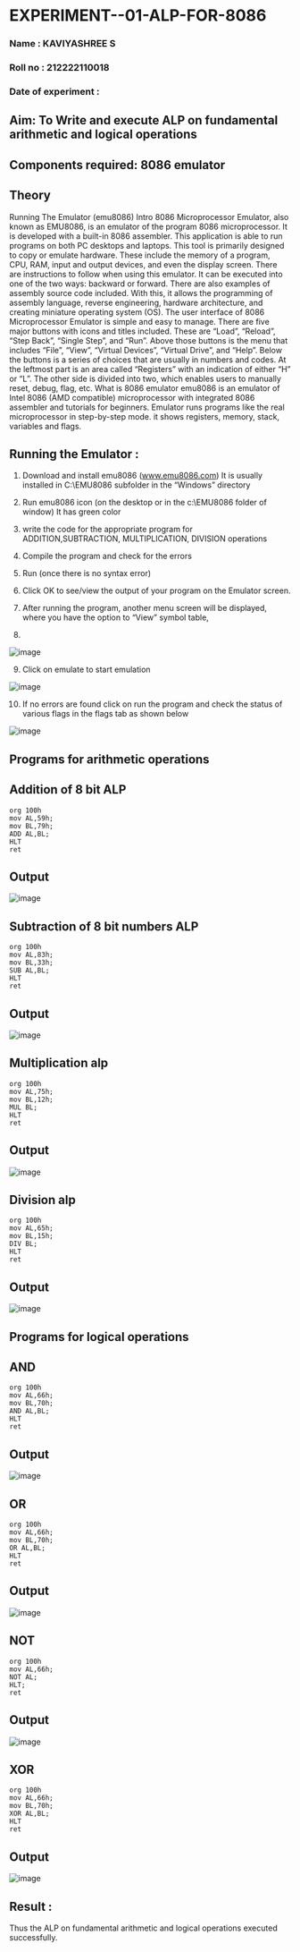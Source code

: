 # EXPERIMENT--01-ALP-FOR-8086
### Name : KAVIYASHREE S
### Roll no : 212222110018
### Date of experiment :

## Aim: To Write and execute ALP on fundamental arithmetic and logical operations
## Components required: 8086  emulator 
## Theory 
Running The Emulator (emu8086) Intro 8086 Microprocessor Emulator, also known as EMU8086, is an emulator of the program 8086 microprocessor. It is developed with a built-in 8086 assembler. This application is able to run programs on both PC desktops and laptops. This tool is primarily designed to copy or emulate hardware. These include the memory of a program, CPU, RAM, input and output devices, and even the display screen. There are instructions to follow when using this emulator. It can be executed into one of the two ways: backward or forward. There are also examples of assembly source code included. With this, it allows the programming of assembly language, reverse engineering, hardware architecture, and creating miniature operating system (OS). The user interface of 8086 Microprocessor Emulator is simple and easy to manage. There are five major buttons with icons and titles included. These are “Load”, “Reload”, “Step Back”, “Single Step”, and “Run”. Above those buttons is the menu that includes “File”, “View”, “Virtual Devices”, “Virtual Drive”, and “Help”. Below the buttons is a series of choices that are usually in numbers and codes. At the leftmost part is an area called “Registers” with an indication of either “H” or “L”. The other side is divided into two, which enables users to manually reset, debug, flag, etc. What is 8086 emulator emu8086 is an emulator of Intel 8086 (AMD compatible) microprocessor with integrated 8086 assembler and tutorials for beginners. Emulator runs programs like the real microprocessor in step-by-step mode. it shows registers, memory, stack, variables and flags.

 ## Running the Emulator :
1.	Download and install emu8086 (www.emu8086.com) It is usually installed in C:\EMU8086 subfolder in the “Windows” directory
2.	 Run  emu8086 icon (on the desktop or in the c:\EMU8086 folder of window) It has green color 
 

3.	write the code for the appropriate program for ADDITION,SUBTRACTION, MULTIPLICATION,  DIVISION operations 

4.	 Compile the program and check for the errors 
5.	Run (once there is no syntax error) 

6.	Click OK to see/view the output of your program on the Emulator screen. 


7.	After running the program, another menu screen will be displayed, where you have the option to “View” symbol table,
8.	 


![image](https://user-images.githubusercontent.com/36288975/189273263-d65baae9-4b8f-4723-afb3-c0ffa4052b04.png)

9.	Click on emulate to start emulation 

![image](https://user-images.githubusercontent.com/36288975/189273273-9bb36ec1-e2e8-4892-8d35-37707332bfdc.png)

10.	If no errors are found click on run the program and check the status of various flags in the flags tab as shown below 

![image](https://user-images.githubusercontent.com/36288975/189273277-113a2a33-4a40-4ff8-95a5-ecd3a1f504fe.png)

## Programs for arithmetic  operations

## Addition  of 8 bit ALP 
```
org 100h
mov AL,59h;
mov BL,79h;
ADD AL,BL;
HLT
ret
```
## Output  
![image](https://github.com/kaviya2839/EXPERIMENT--01-ALP-FOR-8086/assets/120553351/3487370b-e394-4f28-afd3-1ecec5ec3eb7)


## Subtraction   of 8 bit numbers  ALP 
 ```
org 100h
mov AL,83h;
mov BL,33h;
SUB AL,BL;
HLT
ret
```
## Output  
![image](https://github.com/kaviya2839/EXPERIMENT--01-ALP-FOR-8086/assets/120553351/128e5971-8a63-450d-8f93-578ef2731719)

## Multiplication alp 
```
org 100h
mov AL,75h;
mov BL,12h;
MUL BL;
HLT
ret
```
 ## Output  
![image](https://github.com/kaviya2839/EXPERIMENT--01-ALP-FOR-8086/assets/120553351/41245e24-799f-4888-a934-cc27631c2ea3)


## Division alp 
```
org 100h
mov AL,65h;
mov BL,15h;
DIV BL;
HLT
ret
```
## Output  
![image](https://github.com/kaviya2839/EXPERIMENT--01-ALP-FOR-8086/assets/120553351/65c33b90-57ae-4634-9e3f-8946ad42d169)

## Programs for logical operations
## AND
```
org 100h
mov AL,66h;
mov BL,70h;
AND AL,BL;
HLT
ret
```
## Output  

![image](https://github.com/kaviya2839/EXPERIMENT--01-ALP-FOR-8086/assets/120553351/6f6b5838-9e69-4ad4-9799-d938541320f1)


## OR
```
org 100h
mov AL,66h;
mov BL,70h;
OR AL,BL;
HLT
ret
``` 
## Output
![image](https://github.com/kaviya2839/EXPERIMENT--01-ALP-FOR-8086/assets/120553351/c77794b7-f224-493e-bfe8-c8ed52621cd7)

## NOT
```
org 100h
mov AL,66h;
NOT AL;
HLT;
ret
```
## Output  
![image](https://github.com/kaviya2839/EXPERIMENT--01-ALP-FOR-8086/assets/120553351/4af9f643-df86-4b8c-9341-fbcad0fbbf2d)


## XOR 
```
org 100h
mov AL,66h;
mov BL,70h;
XOR AL,BL;
HLT
ret
```
## Output  
![image](https://github.com/kaviya2839/EXPERIMENT--01-ALP-FOR-8086/assets/120553351/73591f3c-a06a-4c21-ab70-7ee98f411533)

## Result :
 Thus the  ALP on fundamental arithmetic and logical operations executed successfully.
